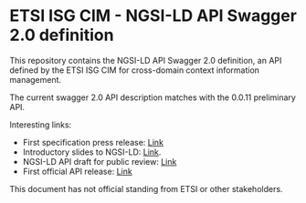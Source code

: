 # ETSI ISG CIM - NGSI-LD API Swagger 2.0 definition

This repository contains the NGSI-LD API Swagger 2.0 definition, an API defined by the ETSI ISG CIM for cross-domain context information management.

The current swagger 2.0 API description matches with the 0.0.11 preliminary API.

Interesting links:
* First specification press release: [Link](http://www.etsi.org/news-events/news/1300-2018-04-news-etsi-isg-cim-group-releases-first-specification-for-context-exchange-in-smart-cities?highlight=YToxOntpOjA7czozOiJjaW0iO30=)
* Introductory slides to NGSI-LD: [Link](https://docbox.etsi.org/isg/cim/open/Introduction_NGSI-LD_20180413.pdf).
* NGSI-LD API draft for public review: [Link](https://docbox.etsi.org/ISG/CIM/Open/ISG_CIM_NGSI-LD_API_Draft_for_public_review.pdf)
* First official API release: [Link](http://www.etsi.org/deliver/etsi_gs/CIM/001_099/004/01.01.01_60/gs_CIM004v010101p.pdf)

This document has not official standing from ETSI or other stakeholders. 
